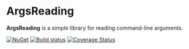 # ArgsReading

**ArgsReading** is a simple library for reading command-line arguments.

[![NuGet](https://img.shields.io/nuget/v/ArgsReading.svg)](https://www.nuget.org/packages/ArgsReading) [![Build status](https://ci.appveyor.com/api/projects/status/617bc6wecem58w4b?svg=true)](https://ci.appveyor.com/project/ejball/argsreading) [![Coverage Status](https://coveralls.io/repos/github/ejball/ArgsReading/badge.svg?branch=master)](https://coveralls.io/github/ejball/ArgsReading?branch=master)
